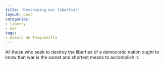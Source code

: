```yaml
---
title: 'Destroying our liberties'
layout: post
categories:
- liberty
- war
tags:
- Alexis de Tocqueville
---
```


All those who seek to destroy the liberties of a democratic nation ought to know that war is the surest and shortest means to accomplish it.